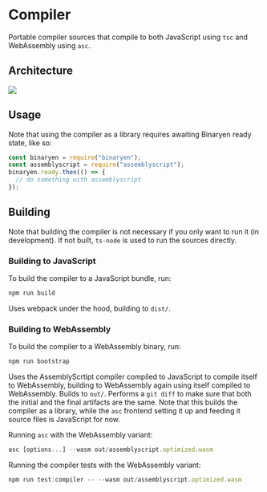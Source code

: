 Compiler
========

Portable compiler sources that compile to both JavaScript using `tsc` and WebAssembly using `asc`.

Architecture
------------

![](https://assemblyscript.github.io/assemblyscript/media/architecture.svg)

Usage
-----

Note that using the compiler as a library requires awaiting Binaryen ready state, like so:

```js
const binaryen = require("binaryen");
const assemblyscript = require("assemblyscript");
binaryen.ready.then(() => {
  // do something with assemblyscript
});
```

Building
--------

Note that building the compiler is not necessary if you only want to run it (in development). If not built, `ts-node` is used to run the sources directly.

### Building to JavaScript

To build the compiler to a JavaScript bundle, run:

```sh
npm run build
```

Uses webpack under the hood, building to `dist/`.

### Building to WebAssembly

To build the compiler to a WebAssembly binary, run:

```sh
npm run bootstrap
```

Uses the AssemblyScrtipt compiler compiled to JavaScript to compile itself to WebAssembly, building to WebAssembly again using itself compiled to WebAssembly. Builds to `out/`. Performs a `git diff` to make sure that both the initial and the final artifacts are the same. Note that this builds the compiler as a library, while the `asc` frontend setting it up and feeding it source files is JavaScript for now.

Running `asc` with the WebAssembly variant:

```ts
asc [options...] --wasm out/assemblyscript.optimized.wasm
```

Running the compiler tests with the WebAssembly variant:

```ts
npm run test:compiler -- --wasm out/assemblyscript.optimized.wasm
```
